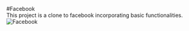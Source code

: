 #Facebook<br />
This project is a clone to facebook incorporating basic functionalities.
![Facebook](https://firebasestorage.googleapis.com/v0/b/facebook-ad20e.appspot.com/o/facebook.jpg?alt=media&token=9906c929-33bb-4c54-8f50-2043d84f90cd)
